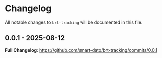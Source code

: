 # Changelog

All notable changes to `brt-tracking` will be documented in this file.

## 0.0.1 - 2025-08-12

**Full Changelog**: https://github.com/smart-dato/brt-tracking/commits/0.0.1
